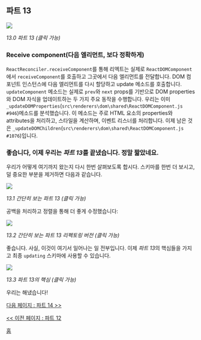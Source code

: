## 파트 13

[![](https://twisger.github.io/Under-the-hood-ReactJS/master/stack/images/13/part-13.svg)](https://twisger.github.io/Under-the-hood-ReactJS/master/stack/images/13/part-13.svg)

<em>13.0 파트 13 (클릭 가능)</em>

### Receive component(다음 엘리먼트, 보다 정확하게)

`ReactReconciler.receiveComponent`를 통해 리엑트는 실제로 `ReactDOMComponent`에서 `receiveComponent`를 호출하고 그곳에서 다음 엘리먼트를 전달합니다. DOM 컴포넌트 인스턴스에 다음 엘리먼트를 다시 할당하고 update 메소드를 호출합니다. `updateComponent` 메소드는 실제로 `prev`와 `next` props를 기반으로 DOM properties와 DOM 자식을 업데이트하는 두 가지 주요 동작을 수행합니다. 우리는 이미 `_updateDOMProperties`(`src\renderers\dom\shared\ReactDOMComponent.js #946`)메소드를 분석했습니다. 이 메소드는 주로 HTML 요소의 properties와 attributes을 처리하고, 스타일을 계산하며, 이벤트 리스너를 처리합니다. 이제 남은 것은 `_updateDOMChildren`(`src\renderers\dom\shared\ReactDOMComponent.js #1076`)입니다.

### 좋습니다, 이제 우리는 *파트 13*를 끝냈습니다. 정말 짧았네요.

우리가 어떻게 여기까지 왔는지 다시 한번 살펴보도록 합시다. 스키마를 한번 더 보시고, 덜 중요한 부분을 제거하면 다음과 같습니다.

[![](https://twisger.github.io/Under-the-hood-ReactJS/master/stack/images/13/part-13-A.svg)](https://twisger.github.io/Under-the-hood-ReactJS/master/stack/images/13/part-13-A.svg)

<em>13.1 간단히 보는 파트 13 (클릭 가능)</em>

공백을 처리하고 정렬을 통해 더 좋게 수정했습니다:

[![](https://twisger.github.io/Under-the-hood-ReactJS/master/stack/images/13/part-13-B.svg)](https://twisger.github.io/Under-the-hood-ReactJS/master/stack/images/13/part-13-B.svg)

<em>13.2 간단히 보는 파트 13 리펙토링 버전 (클릭 가능)</em>

좋습니다. 사실, 이것이 여기서 일어나는 일 전부입니다. 이제 *파트 13*의 핵심들을 가지고 최종 `updating` 스키마에 사용할 수 있습니다.

[![](https://twisger.github.io/Under-the-hood-ReactJS/master/stack/images/13/part-13-C.svg)](https://twisger.github.io/Under-the-hood-ReactJS/master/stack/images/13/part-13-C.svg)

<em>13.3 파트 13의 핵심 (클릭 가능)</em>

우리는 해냈습니다!


[다음 페이지 : 파트 14 >>](./Part-14.md)

[<< 이전 페이지 : 파트 12](./Part-13.md)


[홈](../../README.md)
